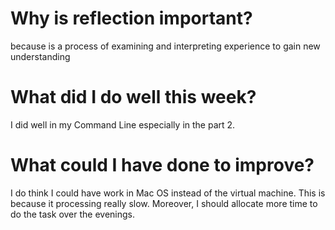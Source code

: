 # Why is reflection important?
because is a process of examining and interpreting experience to gain new understanding
# What did I do well this week?
I did well in my Command Line especially in the part 2.
# What could I have done to improve?
I do think I could have work in Mac OS instead of the virtual machine. This is because it processing really slow. Moreover, I should allocate more time to do the task over the evenings.
